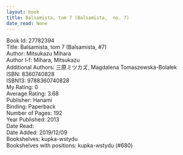 ```yaml
---
layout: book
title: Balsamista, tom 7 (Balsamista,  no. 7)
date_read: None
---
```


Book Id: 27782394<br />
Title: Balsamista, tom 7 (Balsamista, #7)<br />
Author: Mitsukazu Mihara<br />
Author l-f: Mihara, Mitsukazu<br />
Additional Authors: 三原ミツカズ, Magdalena Tomaszewska-Bolałek<br />
ISBN: 8360740828<br />
ISBN13: 9788360740828<br />
My Rating: 0<br />
Average Rating: 3.68<br />
Publisher: Hanami<br />
Binding: Paperback<br />
Number of Pages: 192<br />
Year Published: 2013<br />
Date Read: <br />
Date Added: 2019/12/09<br />
Bookshelves: kupka-wstydu<br />
Bookshelves with positions: kupka-wstydu (#680)<br />

